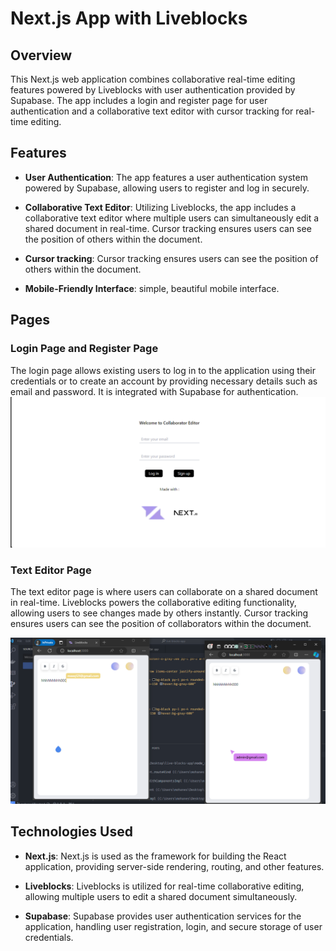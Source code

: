 # Next.js App with Liveblocks

## Overview

This Next.js web application combines collaborative real-time editing features powered by Liveblocks with user authentication provided by Supabase. The app includes a login and register page for user authentication and a collaborative text editor with cursor tracking for real-time editing.

## Features

- **User Authentication**: The app features a user authentication system powered by Supabase, allowing users to register and log in securely.

- **Collaborative Text Editor**: Utilizing Liveblocks, the app includes a collaborative text editor where multiple users can simultaneously edit a shared document in real-time. Cursor tracking ensures users can see the position of others within the document.

- **Cursor tracking**: Cursor tracking ensures users can see the position of others within the document.
- **Mobile-Friendly Interface**: simple, beautiful mobile interface.

## Pages

### Login Page and Register Page

The login page allows existing users to log in to the application using their credentials or to create an account by providing necessary details such as email and password. It is integrated with Supabase for authentication.
![Login and register page](public/login.png)

### Text Editor Page

The text editor page is where users can collaborate on a shared document in real-time. Liveblocks powers the collaborative editing functionality, allowing users to see changes made by others instantly. Cursor tracking ensures users can see the position of collaborators within the document. 


![Login page](public/home.png)

## Technologies Used

- **Next.js**: Next.js is used as the framework for building the React application, providing server-side rendering, routing, and other features.

- **Liveblocks**: Liveblocks is utilized for real-time collaborative editing, allowing multiple users to edit a shared document simultaneously.

- **Supabase**: Supabase provides user authentication services for the application, handling user registration, login, and secure storage of user credentials.

